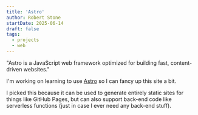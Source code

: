 ```yaml
---
title: 'Astro'
author: Robert Stone
startDate: 2025-06-14
draft: false
tags:
  - projects
  - web
---
```


"Astro is a JavaScript web framework optimized for building fast, content-driven
websites."

I'm working on learning to use [Astro](https://astro.build/) so I can fancy up
this site a bit.

I picked this because it can be used to generate entirely static sites for
things like GitHub Pages, but can also support back-end code like serverless
functions (just in case I ever need any back-end stuff).
